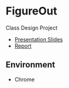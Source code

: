 # FigureOut
Class Design Project
* [Presentation Slides](https://www.figma.com/proto/WMHtTZlzMnwpZYeUYZaXo6/%EB%94%94%ED%94%84?node-id=182%3A2485)
* [Report](https://drive.google.com/file/d/1jQnKCj7O1-yU6LaByNU9jDwdxGZYREYd/view?usp=sharing)

## Environment
* Chrome
